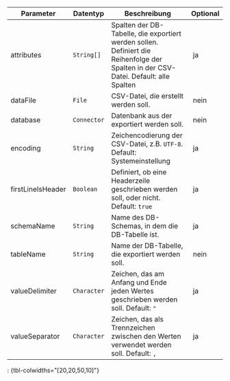 Parameter | Datentyp | Beschreibung | Optional
----------|----------|-------------|-------------
attributes | `String[]` | Spalten der DB-Tabelle, die exportiert werden sollen. Definiert die Reihenfolge der Spalten in der CSV-Datei. Default: alle Spalten | ja
dataFile | `File` | CSV-Datei, die erstellt werden soll. | nein
database | `Connector` | Datenbank aus der exportiert werden soll. | nein
encoding | `String` | Zeichencodierung der CSV-Datei, z.B. `UTF-8`. Default: Systemeinstellung | ja
firstLineIsHeader | `Boolean` | Definiert, ob eine Headerzeile geschrieben werden soll, oder nicht. Default: `true` | ja
schemaName | `String` | Name des DB-Schemas, in dem die DB-Tabelle ist. | ja
tableName | `String` | Name der DB-Tabelle, die exportiert werden soll. | nein
valueDelimiter | `Character` | Zeichen, das am Anfang und Ende jeden Wertes geschrieben werden soll. Default: `"` | ja
valueSeparator | `Character` | Zeichen, das als Trennzeichen zwischen den Werten verwendet werden soll. Default: `,` | ja
: {tbl-colwidths="[20,20,50,10]"}
